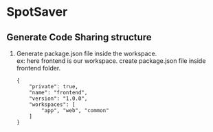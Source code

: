 # SpotSaver

## Generate Code Sharing structure

1. Generate package.json file inside the workspace. \
    ex: here frontend is our workspace. create package.json file inside frontend folder.

    ```
    {
        "private": true,
        "name": "frontend",
        "version": "1.0.0",
        "workspaces": [
            "app", "web", "common"
        ]
   }
   ```

